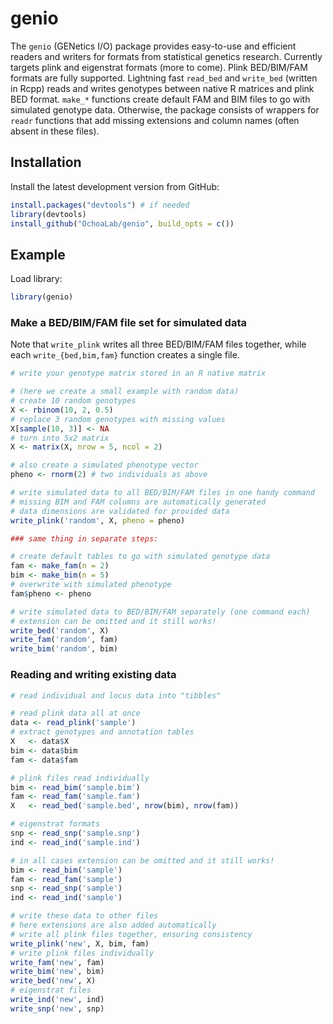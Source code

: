 # genio

The `genio` (GENetics I/O) package provides easy-to-use and efficient readers and writers for formats from statistical genetics research.
Currently targets plink and eigenstrat formats (more to come).
Plink BED/BIM/FAM formats are fully supported.
Lightning fast `read_bed` and `write_bed` (written in Rcpp) reads and writes genotypes between native R matrices and plink BED format.
`make_*` functions create default FAM and BIM files to go with simulated genotype data.
Otherwise, the package consists of wrappers for `readr` functions that add missing extensions and column names (often absent in these files).

## Installation

<!--
You can install the released version of genio from [CRAN](https://CRAN.R-project.org) with:

``` R
install.packages("genio")
```
-->

Install the latest development version from GitHub:
```R
install.packages("devtools") # if needed
library(devtools)
install_github("OchoaLab/genio", build_opts = c())
```

## Example

Load library:

```R
library(genio)
```

### Make a BED/BIM/FAM file set for simulated data

Note that `write_plink` writes all three BED/BIM/FAM files together, while each `write_{bed,bim,fam}` function creates a single file.

```R
# write your genotype matrix stored in an R native matrix

# (here we create a small example with random data)
# create 10 random genotypes
X <- rbinom(10, 2, 0.5)
# replace 3 random genotypes with missing values
X[sample(10, 3)] <- NA
# turn into 5x2 matrix
X <- matrix(X, nrow = 5, ncol = 2)

# also create a simulated phenotype vector
pheno <- rnorm(2) # two individuals as above

# write simulated data to all BED/BIM/FAM files in one handy command
# missing BIM and FAM columns are automatically generated
# data dimensions are validated for provided data
write_plink('random', X, pheno = pheno)

### same thing in separate steps:

# create default tables to go with simulated genotype data
fam <- make_fam(n = 2)
bim <- make_bim(n = 5)
# overwrite with simulated phenotype
fam$pheno <- pheno

# write simulated data to BED/BIM/FAM separately (one command each)
# extension can be omitted and it still works!
write_bed('random', X)
write_fam('random', fam)
write_bim('random', bim)
```

### Reading and writing existing data

```R
# read individual and locus data into "tibbles"

# read plink data all at once
data <- read_plink('sample')
# extract genotypes and annotation tables
X   <- data$X
bim <- data$bim
fam <- data$fam

# plink files read individually
bim <- read_bim('sample.bim')
fam <- read_fam('sample.fam')
X   <- read_bed('sample.bed', nrow(bim), nrow(fam))

# eigenstrat formats
snp <- read_snp('sample.snp')
ind <- read_ind('sample.ind')

# in all cases extension can be omitted and it still works!
bim <- read_bim('sample')
fam <- read_fam('sample')
snp <- read_snp('sample')
ind <- read_ind('sample')

# write these data to other files
# here extensions are also added automatically
# write all plink files together, ensuring consistency
write_plink('new', X, bim, fam)
# write plink files individually
write_fam('new', fam)
write_bim('new', bim)
write_bed('new', X)
# eigenstrat files
write_ind('new', ind)
write_snp('new', snp)
```
